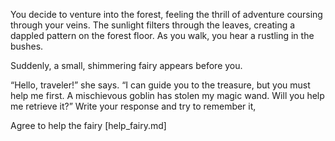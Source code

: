 You decide to venture into the forest, feeling the thrill of adventure coursing through your veins. The sunlight filters through the leaves, creating a dappled pattern on the forest floor. As you walk, you hear a rustling in the bushes.

Suddenly, a small, shimmering fairy appears before you.

“Hello, traveler!” she says. “I can guide you to the treasure, but you must help me first. A mischievous goblin has stolen my magic wand. Will you help me retrieve it?” Write your response and try to remember it,

Agree to help the fairy [help_fairy.md]

